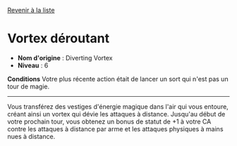 [Revenir à la liste](list.md)

# Vortex déroutant

 * **Nom d'origine** : Diverting Vortex
 * **Niveau** : 6


<p><strong>Conditions</strong> Votre plus récente action était de lancer un sort qui n'est pas un tour de magie.</p>
<hr>
<p>Vous transférez des vestiges d'énergie magique dans l'air qui vous entoure, créant ainsi un vortex qui dévie les attaques à distance. Jusqu'au début de votre prochain tour, vous obtenez un bonus de statut de +1 à votre CA contre les attaques à distance par arme et les attaques physiques à mains nues à distance.</p>